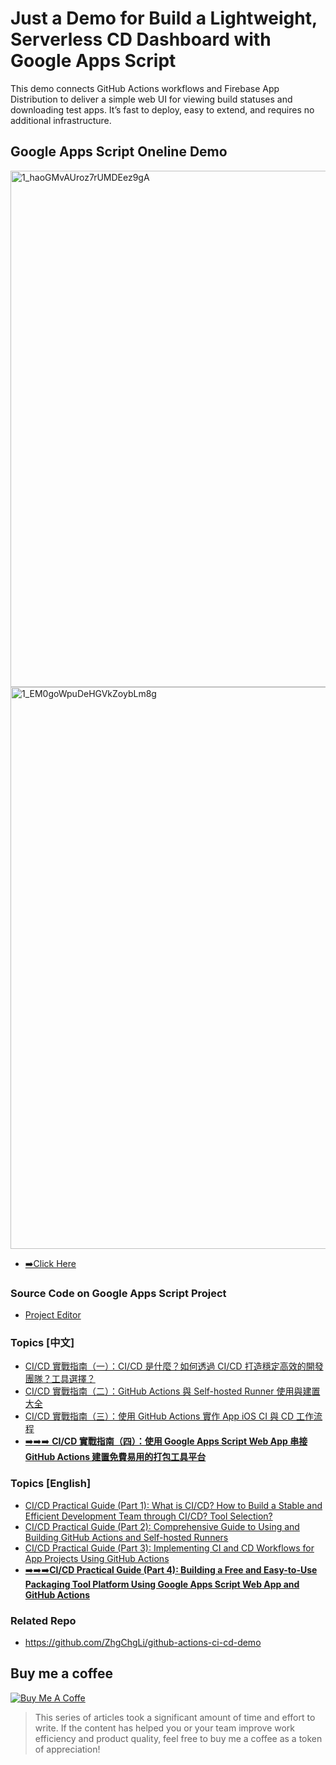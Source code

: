 # Just a Demo for Build a Lightweight, Serverless CD Dashboard with Google Apps Script

This demo connects GitHub Actions workflows and Firebase App Distribution to deliver a simple web UI for viewing build statuses and downloading test apps. It’s fast to deploy, easy to extend, and requires no additional infrastructure.

## Google Apps Script Oneline Demo

<img width="984" height="826" alt="1_haoGMvAUroz7rUMDEez9gA" src="https://github.com/user-attachments/assets/e5176328-b8dd-4fe0-94ed-9bc9d3ae2690" />
<img width="980" height="899" alt="1_EM0goWpuDeHGVkZoybLm8g" src="https://github.com/user-attachments/assets/dae4a033-d7db-4676-8e99-326566196456" />

- [➡️Click Here](https://script.google.com/macros/s/AKfycbxk1nYhzfBzqny34rvBlxmcWMEQbWTL5a28mBmYId0NDaCZd0S-U3ytpBoTi2wZp0d6cg/exec)

### Source Code on Google Apps Script Project
- [Project Editor](https://script.google.com/home/projects/1CBB39OMedqP9Ro1WSlvgDnMBin4-ksyhgly2h_KrbOuFiPHTalNgwHOp/edit)

### Topics [中文]
- [CI/CD 實戰指南（一）：CI/CD 是什麼？如何透過 CI/CD 打造穩定高效的開發團隊？工具選擇？](https://dev.zhgchg.li/ci-cd-%E5%AF%A6%E6%88%B0%E6%8C%87%E5%8D%97-%E4%B8%80-ci-cd-%E6%98%AF%E4%BB%80%E9%BA%BC-%E5%A6%82%E4%BD%95%E9%80%8F%E9%81%8E-ci-cd-%E6%89%93%E9%80%A0%E7%A9%A9%E5%AE%9A%E9%AB%98%E6%95%88%E7%9A%84%E9%96%8B%E7%99%BC%E5%9C%98%E9%9A%8A-%E5%B7%A5%E5%85%B7%E9%81%B8%E6%93%87-c008a9e8ceca)
- [CI/CD 實戰指南（二）：GitHub Actions 與 Self-hosted Runner 使用與建置大全](https://medium.com/zrealm-ios-dev/ci-cd-%E5%AF%A6%E6%88%B0%E6%8C%87%E5%8D%97-%E4%BA%8C-github-actions-%E8%88%87-self-hosted-runner-%E4%BD%BF%E7%94%A8%E8%88%87%E5%BB%BA%E7%BD%AE%E5%A4%A7%E5%85%A8-404bd5c70040)
- [CI/CD 實戰指南（三）：使用 GitHub Actions 實作 App iOS CI 與 CD 工作流程](https://medium.com/zrealm-ios-dev/ci-cd-%E5%AF%A6%E6%88%B0%E6%8C%87%E5%8D%97-%E4%B8%89-%E4%BD%BF%E7%94%A8-github-actions-%E5%AF%A6%E4%BD%9C-app-ios-ci-%E8%88%87-cd-%E5%B7%A5%E4%BD%9C%E6%B5%81%E7%A8%8B-4b001d2e8440)
- [➡️➡️➡️ **CI/CD 實戰指南（四）：使用 Google Apps Script Web App 串接 GitHub Actions 建置免費易用的打包工具平台**](https://medium.com/zrealm-ios-dev/ci-cd-%E5%AF%A6%E6%88%B0%E6%8C%87%E5%8D%97-%E5%9B%9B-%E4%BD%BF%E7%94%A8-google-apps-script-web-app-%E4%B8%B2%E6%8E%A5-github-actions-%E5%BB%BA%E7%BD%AE%E5%85%8D%E8%B2%BB%E6%98%93%E7%94%A8%E7%9A%84%E6%89%93%E5%8C%85%E5%B7%A5%E5%85%B7%E5%B9%B3%E5%8F%B0-4273e57e7148)

### Topics [English]
- [CI/CD Practical Guide (Part 1): What is CI/CD? How to Build a Stable and Efficient Development Team through CI/CD? Tool Selection?](https://zhgchg.li/posts/en/c008a9e8ceca/)
- [CI/CD Practical Guide (Part 2): Comprehensive Guide to Using and Building GitHub Actions and Self-hosted Runners](https://zhgchg.li/posts/en/404bd5c70040/)
- [CI/CD Practical Guide (Part 3): Implementing CI and CD Workflows for App Projects Using GitHub Actions](https://zhgchg.li/posts/en/4b001d2e8440/)
- [➡️➡️➡️**CI/CD Practical Guide (Part 4): Building a Free and Easy-to-Use Packaging Tool Platform Using Google Apps Script Web App and GitHub Actions**](https://zhgchg.li/posts/en/4273e57e7148/)

### Related Repo
- https://github.com/ZhgChgLi/github-actions-ci-cd-demo

## Buy me a coffee

[![Buy Me A Coffe](https://img.buymeacoffee.com/button-api/?text=Buy%20me%20a%20beer!&emoji=%F0%9F%8D%BA&slug=zhgchgli&button_colour=FFDD00&font_colour=000000&font_family=Bree&outline_colour=000000&coffee_colour=ffffff)](https://www.buymeacoffee.com/zhgchgli)

> This series of articles took a significant amount of time and effort to write. If the content has helped you or your team improve work efficiency and product quality, feel free to buy me a coffee as a token of appreciation!
